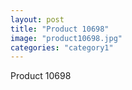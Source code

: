 ```yaml
---
layout: post
title: "Product 10698"
image: "product10698.jpg"
categories: "category1"
---
```

Product 10698
